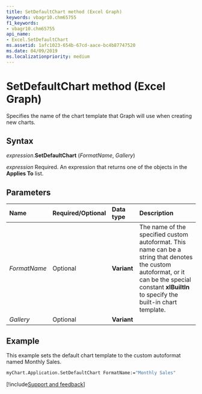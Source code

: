 ```yaml
---
title: SetDefaultChart method (Excel Graph)
keywords: vbagr10.chm65755
f1_keywords:
- vbagr10.chm65755
api_name:
- Excel.SetDefaultChart
ms.assetid: 1afc1023-654b-67cd-aace-bc4b87747520
ms.date: 04/09/2019
ms.localizationpriority: medium
---
```



# SetDefaultChart method (Excel Graph)

Specifies the name of the chart template that Graph will use when creating new charts.

## Syntax

_expression_.**SetDefaultChart** (_FormatName_, _Gallery_)

_expression_ Required. An expression that returns one of the objects in the **Applies To** list.

## Parameters

|Name|Required/Optional|Data type|Description|
|:-----|:-----|:-----|:-----|
|_FormatName_ |Optional |**Variant**| The name of the specified custom autoformat. This name can be a string that denotes the custom autoformat, or it can be the special constant **xlBuiltIn** to specify the built-in chart template.|
|_Gallery_ |Optional |**Variant**||

## Example

This example sets the default chart template to the custom autoformat named Monthly Sales.

```vb
myChart.Application.SetDefaultChart FormatName:="Monthly Sales"
```


[!include[Support and feedback](~/includes/feedback-boilerplate.md)]